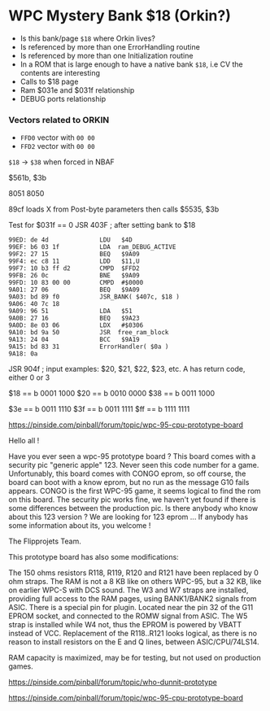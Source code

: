 WPC Mystery Bank $18 (Orkin?)
=============================

* Is this bank/page `$18` where Orkin lives?
* Is referenced by more than one ErrorHandling routine
* Is referenced by more than one Initialization routine
* In a ROM that is large enough to have a native bank `$18`, i.e CV the contents are interesting
* Calls to $18 page
* Ram $031e and $031f relationship
* DEBUG ports relationship

### Vectors related to ORKIN
* `FFD0` vector with `00 00` 
* `FFD2` vector with `00 00` 

`$18` -> `$38` when forced in NBAF

$561b, $3b

8051
8050

89cf loads X from Post-byte parameters
  then calls $5535, $3b

Test for $031f == 0 
	JSR 403F ; after setting bank to $18

```
99ED: de 4d              LDU   $4D
99EF: b6 03 1f           LDA  ram_DEBUG_ACTIVE    
99F2: 27 15              BEQ   $9A09
99F4: ec c8 11           LDD   $11,U
99F7: 10 b3 ff d2        CMPD  $FFD2
99FB: 26 0c              BNE   $9A09
99FD: 10 83 00 00        CMPD  #$0000
9A01: 27 06              BEQ   $9A09
9A03: bd 89 f0           JSR_BANK( $407c, $18 )
9A06: 40 7c 18
9A09: 96 51              LDA   $51
9A0B: 27 16              BEQ   $9A23
9A0D: 8e 03 06           LDX   #$0306
9A10: bd 9a 50           JSR  free_ram_block      
9A13: 24 04              BCC   $9A19
9A15: bd 83 31           ErrorHandler( $0a )
9A18: 0a
```

JSR 904f  ; input examples: $20, $21, $22, $23, etc.
  A has return code, either 0 or 3
  
$18 == b 0001 1000
$20 == b 0010 0000
$38 == b 0011 1000

$3e == b 0011 1110
$3f == b 0011 1111
$ff == b 1111 1111



https://pinside.com/pinball/forum/topic/wpc-95-cpu-prototype-board


Hello all !

Have you ever seen a wpc-95 prototype board ?
This board comes with a security pic "generic apple" 123.
Never seen this code number for a game.
Unfortunably, this board comes with CONGO eprom, so off course, the board can boot with a know eprom, but no run as the message G10 fails appears.
CONGO is the first WPC-95 game, it seems logical to find the rom on this board.
The security pic works fine, we haven't yet found if there is some differences between the production pic.
Is there anybody who know about this 123 version ?
We are looking for 123 eprom ... If anybody has some information about its, you welcome !

The Flipprojets Team.




This prototype board has also some modifications:

The 150 ohms resistors R118, R119, R120 and R121 have been replaced by 0 ohm straps.
The RAM is not a 8 KB like on others WPC-95, but a 32 KB, like on earlier WPC-S with DCS sound.
The W3 and W7 straps are installed, providing full access to the RAM pages, using BANK1/BANK2 signals from ASIC.
There is a special pin for plugin. Located near the pin 32 of the G11 EPROM socket, and connected to the ROMW signal from ASIC. The W5 strap is installed while W4 not, thus the EPROM is powered by VBATT instead of VCC.
Replacement of the R118..R121 looks logical, as there is no reason to install resistors on the E and Q lines, between ASIC/CPU/74LS14.

RAM capacity is maximized, may be for testing, but not used on production games.




https://pinside.com/pinball/forum/topic/who-dunnit-prototype

https://pinside.com/pinball/forum/topic/wpc-95-cpu-prototype-board
